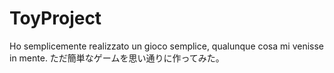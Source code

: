 # ToyProject


Ho semplicemente realizzato un gioco semplice, qualunque cosa mi venisse in mente.
ただ簡単なゲームを思い通りに作ってみた。
